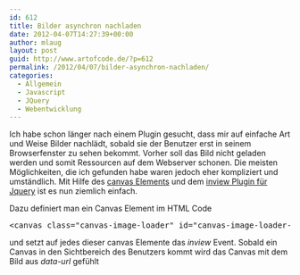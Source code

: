 ```yaml
---
id: 612
title: Bilder asynchron nachladen
date: 2012-04-07T14:27:39+00:00
author: mlaug
layout: post
guid: http://www.artofcode.de/?p=612
permalink: /2012/04/07/bilder-asynchron-nachladen/
categories:
  - Allgemein
  - Javascript
  - JQuery
  - Webentwicklung
---
```

Ich habe schon länger nach einem Plugin gesucht, dass mir auf einfache Art und Weise Bilder nachlädt, sobald sie der Benutzer erst in seinem Browserfenster zu sehen bekommt. Vorher soll das Bild nicht geladen werden und somit Ressourcen auf dem Webserver schonen. Die meisten Möglichkeiten, die ich gefunden habe waren jedoch eher kompliziert und umständlich. Mit Hilfe des <a href="https://developer.mozilla.org/en/Canvas_tutorial/Using_images" target="_blank" class="broken_link">canvas Elements</a> und dem <a href="http://remysharp.com/2009/01/26/element-in-view-event-plugin/" target="_blank">inview Plugin für Jquery</a> ist es nun ziemlich einfach.

Dazu definiert man ein Canvas Element im HTML Code

<pre class="brush:xml">&lt;canvas class="canvas-image-loader" id="canvas-image-loader-1" width="100" height="100" data-url="URL TO YOUR IMAGE"&gt;&lt;/canvas&gt;</pre>

und setzt auf jedes dieser canvas Elemente das _inview_ Event. Sobald ein Canvas in den Sichtbereich des Benutzers kommt wird das Canvas mit dem Bild aus _data-url_ gefühlt